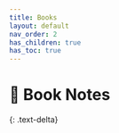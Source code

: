 ```yaml
---
title: Books
layout: default
nav_order: 2
has_children: true
has_toc: true
---
```

#  Book Notes

{: .text-delta}
